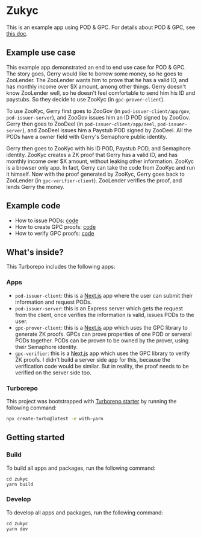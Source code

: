 # Zukyc

This is an example app using POD & GPC.
For details about POD & GPC, see [this doc](https://0xparc.notion.site/POD-GPC-Development-6547d2e60c184ad0984f933672246e0b#25ea9b2a90464663b36486f5e6064106).

## Example use case

This example app demonstrated an end to end use case for POD & GPC. The story goes, Gerry would like to borrow some money, so he goes to ZooLender. The ZooLender wants him to prove that he has a valid ID, and has monthly income over $X amount, among other things. Gerry doesn't know ZooLender well, so he doesn't feel comfortable to send him his ID and paystubs. So they decide to use ZooKyc (in `gpc-prover-client`).

To use ZooKyc, Gerry first goes to ZooGov (in `pod-issuer-client/app/gov`, `pod-issuer-server`), and ZooGov issues him an ID POD signed by ZooGov. Gerry then goes to ZooDeel (in `pod-issuer-client/app/deel`, `pod-issuer-server`), and ZooDeel issues him a Paystub POD signed by ZooDeel. All the PODs have a owner field with Gerry's Semaphore public identity.

Gerry then goes to ZooKyc with his ID POD, Paystub POD, and Semaphore identity. ZooKyc creates a ZK proof that Gerry has a valid ID, and has monthly income over $X amount, without leaking other information. ZooKyc is a browser only app. In fact, Gerry can take the code from ZooKyc and run it himself.
Now with the proof generated by ZooKyc, Gerry goes back to ZooLender (in `gpc-verifier-client`). ZooLender verifies the proof, and lends Gerry the money.

## Example code

- How to issue PODs: [code](https://github.com/proofcarryingdata/zukyc/blob/main/apps/pod-issuer-server/src/index.ts#L41-L62)
- How to create GPC proofs: [code](https://github.com/proofcarryingdata/zukyc/blob/main/apps/gpc-prover-client/app/util/generateProof.ts)
- How to verify GPC proofs: [code](https://github.com/proofcarryingdata/zukyc/blob/main/apps/gpc-verifier/app/util/verifyProof.ts)

## What's inside?

This Turborepo includes the following apps:

### Apps

- `pod-issuer-client`: this is a [Next.js](https://nextjs.org/) app where the user can submit their information and request PODs.
- `pod-issuer-server`: this is an Express server which gets the request from the client, once verifies the information is valid, issues PODs to the user.
- `gpc-prover-client`: this is a [Next.js](https://nextjs.org/) app which uses the GPC library to generate ZK proofs. GPCs can prove properties of one POD or serveral PODs together. PODs can be proven to be owned by the prover, using their Semaphore identity.
- `gpc-verifier`: this is a [Next.js](https://nextjs.org/) app which uses the GPC library to verify ZK proofs. I didn't build a server side app for this, because the verification code would be similar. But in reality, the proof needs to be verified on the server side too.

### Turborepo

This project was bootstrapped with [Turborepo starter](https://github.com/vercel/turbo/tree/main/examples/basic) by running the following command:

```sh
npx create-turbo@latest -e with-yarn
```

## Getting started

### Build

To build all apps and packages, run the following command:

```
cd zukyc
yarn build
```

### Develop

To develop all apps and packages, run the following command:

```
cd zukyc
yarn dev
```
